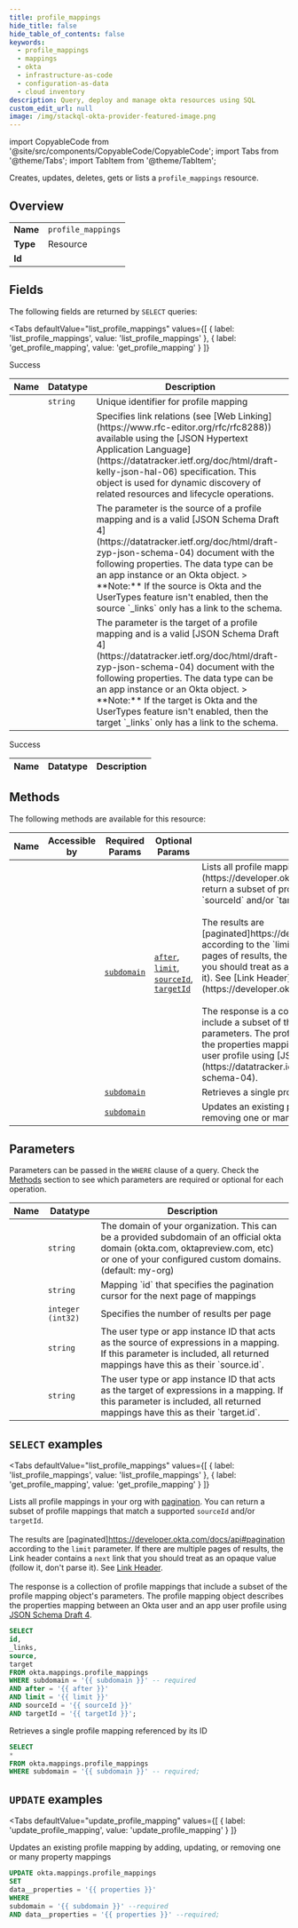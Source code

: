 ```yaml
--- 
title: profile_mappings
hide_title: false
hide_table_of_contents: false
keywords:
  - profile_mappings
  - mappings
  - okta
  - infrastructure-as-code
  - configuration-as-data
  - cloud inventory
description: Query, deploy and manage okta resources using SQL
custom_edit_url: null
image: /img/stackql-okta-provider-featured-image.png
---
```


import CopyableCode from '@site/src/components/CopyableCode/CopyableCode';
import Tabs from '@theme/Tabs';
import TabItem from '@theme/TabItem';

Creates, updates, deletes, gets or lists a <code>profile_mappings</code> resource.

## Overview
<table><tbody>
<tr><td><b>Name</b></td><td><code>profile_mappings</code></td></tr>
<tr><td><b>Type</b></td><td>Resource</td></tr>
<tr><td><b>Id</b></td><td><CopyableCode code="okta.mappings.profile_mappings" /></td></tr>
</tbody></table>

## Fields

The following fields are returned by `SELECT` queries:

<Tabs
    defaultValue="list_profile_mappings"
    values={[
        { label: 'list_profile_mappings', value: 'list_profile_mappings' },
        { label: 'get_profile_mapping', value: 'get_profile_mapping' }
    ]}
>
<TabItem value="list_profile_mappings">

Success

<table>
<thead>
    <tr>
    <th>Name</th>
    <th>Datatype</th>
    <th>Description</th>
    </tr>
</thead>
<tbody>
<tr>
    <td><CopyableCode code="id" /></td>
    <td><code>string</code></td>
    <td>Unique identifier for profile mapping</td>
</tr>
<tr>
    <td><CopyableCode code="_links" /></td>
    <td><code></code></td>
    <td>Specifies link relations (see [Web Linking](https://www.rfc-editor.org/rfc/rfc8288)) available using the [JSON Hypertext Application Language](https://datatracker.ietf.org/doc/html/draft-kelly-json-hal-06) specification. This object is used for dynamic discovery of related resources and lifecycle operations.</td>
</tr>
<tr>
    <td><CopyableCode code="source" /></td>
    <td><code></code></td>
    <td>The parameter is the source of a profile mapping and is a valid [JSON Schema Draft 4](https://datatracker.ietf.org/doc/html/draft-zyp-json-schema-04) document with the following properties. The data type can be an app instance or an Okta object.  &gt; **Note:** If the source is Okta and the UserTypes feature isn't enabled, then the source `_links` only has a link to the schema.</td>
</tr>
<tr>
    <td><CopyableCode code="target" /></td>
    <td><code></code></td>
    <td>The parameter is the target of a profile mapping and is a valid [JSON Schema Draft 4](https://datatracker.ietf.org/doc/html/draft-zyp-json-schema-04) document with the following properties. The data type can be an app instance or an Okta object.   &gt; **Note:** If the target is Okta and the UserTypes feature isn't enabled, then the target `_links` only has a link to the schema.</td>
</tr>
</tbody>
</table>
</TabItem>
<TabItem value="get_profile_mapping">

Success

<table>
<thead>
    <tr>
    <th>Name</th>
    <th>Datatype</th>
    <th>Description</th>
    </tr>
</thead>
<tbody>
</tbody>
</table>
</TabItem>
</Tabs>

## Methods

The following methods are available for this resource:

<table>
<thead>
    <tr>
    <th>Name</th>
    <th>Accessible by</th>
    <th>Required Params</th>
    <th>Optional Params</th>
    <th>Description</th>
    </tr>
</thead>
<tbody>
<tr>
    <td><a href="#list_profile_mappings"><CopyableCode code="list_profile_mappings" /></a></td>
    <td><CopyableCode code="select" /></td>
    <td><a href="#parameter-subdomain"><code>subdomain</code></a></td>
    <td><a href="#parameter-after"><code>after</code></a>, <a href="#parameter-limit"><code>limit</code></a>, <a href="#parameter-sourceId"><code>sourceId</code></a>, <a href="#parameter-targetId"><code>targetId</code></a></td>
    <td>Lists all profile mappings in your org with [pagination](https://developer.okta.com/docs/api/#pagination). You can return a subset of profile mappings that match a supported `sourceId` and/or `targetId`.<br /><br />The results are [paginated]https://developer.okta.com/docs/api#pagination according to the `limit` parameter. If there are multiple pages of results, the Link header contains a `next` link that you should treat as an opaque value (follow it, don't parse it). See [Link Header](https://developer.okta.com/docs/api/#link-header).<br /><br />The response is a collection of profile mappings that include a subset of the profile mapping object's parameters. The profile mapping object describes<br />the properties mapping between an Okta user and an app user profile using [JSON Schema Draft 4](https://datatracker.ietf.org/doc/html/draft-zyp-json-schema-04).</td>
</tr>
<tr>
    <td><a href="#get_profile_mapping"><CopyableCode code="get_profile_mapping" /></a></td>
    <td><CopyableCode code="select" /></td>
    <td><a href="#parameter-subdomain"><code>subdomain</code></a></td>
    <td></td>
    <td>Retrieves a single profile mapping referenced by its ID</td>
</tr>
<tr>
    <td><a href="#update_profile_mapping"><CopyableCode code="update_profile_mapping" /></a></td>
    <td><CopyableCode code="update" /></td>
    <td><a href="#parameter-subdomain"><code>subdomain</code></a></td>
    <td></td>
    <td>Updates an existing profile mapping by adding, updating, or removing one or many property mappings</td>
</tr>
</tbody>
</table>

## Parameters

Parameters can be passed in the `WHERE` clause of a query. Check the [Methods](#methods) section to see which parameters are required or optional for each operation.

<table>
<thead>
    <tr>
    <th>Name</th>
    <th>Datatype</th>
    <th>Description</th>
    </tr>
</thead>
<tbody>
<tr id="parameter-subdomain">
    <td><CopyableCode code="subdomain" /></td>
    <td><code>string</code></td>
    <td>The domain of your organization. This can be a provided subdomain of an official okta domain (okta.com, oktapreview.com, etc) or one of your configured custom domains. (default: my-org)</td>
</tr>
<tr id="parameter-after">
    <td><CopyableCode code="after" /></td>
    <td><code>string</code></td>
    <td>Mapping `id` that specifies the pagination cursor for the next page of mappings</td>
</tr>
<tr id="parameter-limit">
    <td><CopyableCode code="limit" /></td>
    <td><code>integer (int32)</code></td>
    <td>Specifies the number of results per page</td>
</tr>
<tr id="parameter-sourceId">
    <td><CopyableCode code="sourceId" /></td>
    <td><code>string</code></td>
    <td>The user type or app instance ID that acts as the source of expressions in a mapping. If this parameter is included, all returned mappings have this as their `source.id`.</td>
</tr>
<tr id="parameter-targetId">
    <td><CopyableCode code="targetId" /></td>
    <td><code>string</code></td>
    <td>The user type or app instance ID that acts as the target of expressions in a mapping. If this parameter is included, all returned mappings have this as their `target.id`.</td>
</tr>
</tbody>
</table>

## `SELECT` examples

<Tabs
    defaultValue="list_profile_mappings"
    values={[
        { label: 'list_profile_mappings', value: 'list_profile_mappings' },
        { label: 'get_profile_mapping', value: 'get_profile_mapping' }
    ]}
>
<TabItem value="list_profile_mappings">

Lists all profile mappings in your org with [pagination](https://developer.okta.com/docs/api/#pagination). You can return a subset of profile mappings that match a supported `sourceId` and/or `targetId`.<br /><br />The results are [paginated]https://developer.okta.com/docs/api#pagination according to the `limit` parameter. If there are multiple pages of results, the Link header contains a `next` link that you should treat as an opaque value (follow it, don't parse it). See [Link Header](https://developer.okta.com/docs/api/#link-header).<br /><br />The response is a collection of profile mappings that include a subset of the profile mapping object's parameters. The profile mapping object describes<br />the properties mapping between an Okta user and an app user profile using [JSON Schema Draft 4](https://datatracker.ietf.org/doc/html/draft-zyp-json-schema-04).

```sql
SELECT
id,
_links,
source,
target
FROM okta.mappings.profile_mappings
WHERE subdomain = '{{ subdomain }}' -- required
AND after = '{{ after }}'
AND limit = '{{ limit }}'
AND sourceId = '{{ sourceId }}'
AND targetId = '{{ targetId }}';
```
</TabItem>
<TabItem value="get_profile_mapping">

Retrieves a single profile mapping referenced by its ID

```sql
SELECT
*
FROM okta.mappings.profile_mappings
WHERE subdomain = '{{ subdomain }}' -- required;
```
</TabItem>
</Tabs>


## `UPDATE` examples

<Tabs
    defaultValue="update_profile_mapping"
    values={[
        { label: 'update_profile_mapping', value: 'update_profile_mapping' }
    ]}
>
<TabItem value="update_profile_mapping">

Updates an existing profile mapping by adding, updating, or removing one or many property mappings

```sql
UPDATE okta.mappings.profile_mappings
SET 
data__properties = '{{ properties }}'
WHERE 
subdomain = '{{ subdomain }}' --required
AND data__properties = '{{ properties }}' --required;
```
</TabItem>
</Tabs>
